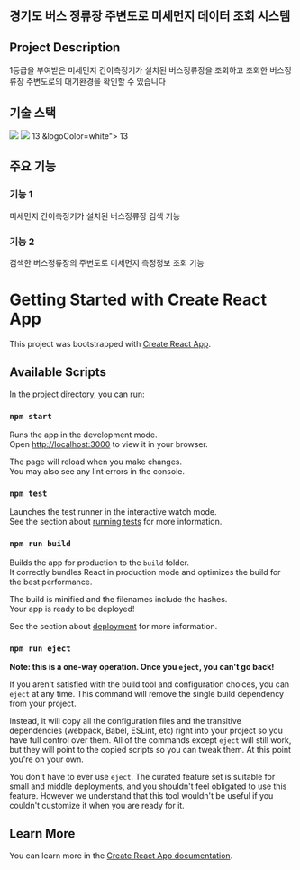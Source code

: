 ## 경기도 버스 정류장 주변도로 미세먼지 데이터 조회 시스템


## Project Description

1등급을 부여받은 미세먼지 간이측정기가 설치된 버스정류장을 조회하고 조회한 버스정류장 주변도로의 대기환경을 확인할 수 있습니다




## 기술 스택
<img src="https://img.shields.io/badge/React-E34F26?style=for-the-badge&logo=#61DAFB&logoColor=white">
<img src="https://img.shields.io/badge/Javascript-E34F26?style=for-the-badge&logo=<img src="https://img.shields.io/badge/React-E34F26?style=for-the-badge&logo=#61DAFB&logoColor=white">
13
&logoColor=white">
13



## 주요 기능

### 기능 1

미세먼지 간이측정기가 설치된 버스정류장 검색 기능

### 기능 2

검색한 버스정류장의 주변도로 미세먼지 측정정보 조회 기능



# Getting Started with Create React App

This project was bootstrapped with [Create React App](https://github.com/facebook/create-react-app).

## Available Scripts

In the project directory, you can run:

### `npm start`

Runs the app in the development mode.\
Open [http://localhost:3000](http://localhost:3000) to view it in your browser.

The page will reload when you make changes.\
You may also see any lint errors in the console.

### `npm test`

Launches the test runner in the interactive watch mode.\
See the section about [running tests](https://facebook.github.io/create-react-app/docs/running-tests) for more information.

### `npm run build`

Builds the app for production to the `build` folder.\
It correctly bundles React in production mode and optimizes the build for the best performance.

The build is minified and the filenames include the hashes.\
Your app is ready to be deployed!

See the section about [deployment](https://facebook.github.io/create-react-app/docs/deployment) for more information.

### `npm run eject`

**Note: this is a one-way operation. Once you `eject`, you can't go back!**

If you aren't satisfied with the build tool and configuration choices, you can `eject` at any time. This command will remove the single build dependency from your project.

Instead, it will copy all the configuration files and the transitive dependencies (webpack, Babel, ESLint, etc) right into your project so you have full control over them. All of the commands except `eject` will still work, but they will point to the copied scripts so you can tweak them. At this point you're on your own.

You don't have to ever use `eject`. The curated feature set is suitable for small and middle deployments, and you shouldn't feel obligated to use this feature. However we understand that this tool wouldn't be useful if you couldn't customize it when you are ready for it.

## Learn More

You can learn more in the [Create React App documentation](https://facebook.github.io/create-react-app/docs/getting-started).





